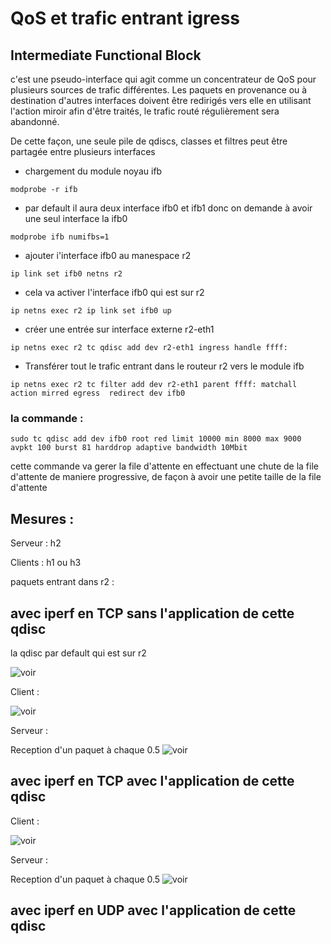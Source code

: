 # QoS et trafic entrant igress


## Intermediate Functional Block

c'est une pseudo-interface qui agit comme un concentrateur de QoS pour plusieurs sources de trafic différentes. Les paquets en provenance ou à destination d'autres interfaces doivent être redirigés vers elle en utilisant l'action miroir afin d'être traités, le trafic routé régulièrement sera abandonné.

 De cette façon, une seule pile de qdiscs, classes et filtres peut être partagée entre plusieurs interfaces

 - chargement du module noyau ifb

 ```modprobe -r ifb```
 - par default il aura deux interface ifb0 et  ifb1 donc on demande à avoir une seul interface la ifb0

 ```modprobe ifb numifbs=1```

 - ajouter i'interface ifb0 au manespace r2

 ```ip link set ifb0 netns r2```

 - cela va activer l'interface ifb0 qui est sur r2

 ```ip netns exec r2 ip link set ifb0 up```

 - créer une entrée sur interface externe r2-eth1

 ```ip netns exec r2 tc qdisc add dev r2-eth1 ingress handle ffff:```

 - Transférer tout le trafic entrant dans le routeur r2  vers le module ifb

 ```ip netns exec r2 tc filter add dev r2-eth1 parent ffff: matchall action mirred egress  redirect dev ifb0```





### la commande :

```sudo tc qdisc add dev ifb0 root red limit 10000 min 8000 max 9000 avpkt 100 burst 81 harddrop adaptive bandwidth 10Mbit```

cette commande va gerer la file d'attente en effectuant une chute de la file d'attente de maniere progressive, de façon
à avoir une petite taille de la file d'attente



## Mesures :

Serveur : h2

Clients : h1 ou h3

paquets entrant dans r2 :


## avec iperf en TCP sans l'application de cette qdisc

la qdisc par default qui est sur r2

![voir](img/qdiscDefault.png "Client tcp sans l'application de la qdisc red")


Client :


![voir](img/ClientTCPSans.png "Client tcp sans l'application de la qdisc red")




Serveur :

Reception d'un paquet à chaque 0.5
![voir](img/ServerTCPSans.png "Serveur tcp sans l'application de la qdisc red")




## avec iperf en TCP avec l'application de cette qdisc



Client :


![voir](img/ClientTCPAvec.png "Client tcp sans l'application de la qdisc red")




Serveur :

Reception d'un paquet à chaque 0.5
![voir](img/ServerTCPAvec.png "Serveur tcp sans l'application de la qdisc red")


## avec iperf en UDP avec l'application de cette qdisc
